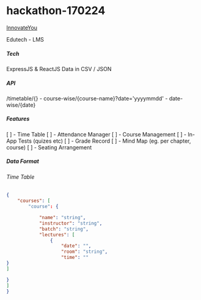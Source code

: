 # hackathon-170224

[InnovateYou](https://innovateyou.in)

Edutech - LMS

##### Tech

ExpressJS & ReactJS
Data in CSV / JSON

##### API

/timetable/{} - course-wise/{course-name}?date='yyyymmdd' - date-wise/{date}

##### Features

[ ] - Time Table
[ ] - Attendance Manager
[ ] - Course Management
[ ] - In-App Tests (quizes etc)
[ ] - Grade Record
[ ] - Mind Map (eg. per chapter, course)
[ ] - Seating Arrangement

##### Data Format

###### Time Table

```json
{
    "courses": [
        "course": {

            "name": "string",
            "instructor": "string",
            "batch": "string",
            "lectures": [
                {
                    "date": "",
                    "room": "string",
                    "time": ""
}
]

}
]
}
```

